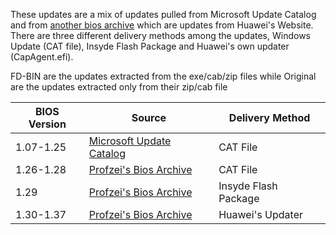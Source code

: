 These updates are a mix of updates pulled from Microsoft Update Catalog and from [another bios archive](https://github.com/profzei/Matebook-X-Pro-2018) which are updates from Huawei's Website. There are three different delivery methods among the updates, Windows Update (CAT file), Insyde Flash Package and Huawei's own updater (CapAgent.efi).

FD-BIN are the updates extracted from the exe/cab/zip files while Original are the updates extracted only from their zip/cab file

| BIOS Version | Source                                                                                         | Delivery Method      |
|--------------|------------------------------------------------------------------------------------------------|----------------------|
| 1.07-1.25    | [Microsoft Update Catalog](https://www.catalog.update.microsoft.com/Home.aspx)                 | CAT File             |
| 1.26-1.28    | [Profzei's Bios Archive](https://github.com/profzei/Matebook-X-Pro-2018/tree/master/Wiki/Bios) | CAT File             |
| 1.29         | [Profzei's Bios Archive](https://github.com/profzei/Matebook-X-Pro-2018/tree/master/Wiki/Bios) | Insyde Flash Package |
| 1.30-1.37    | [Profzei's Bios Archive](https://github.com/profzei/Matebook-X-Pro-2018/tree/master/Wiki/Bios) | Huawei's Updater     |